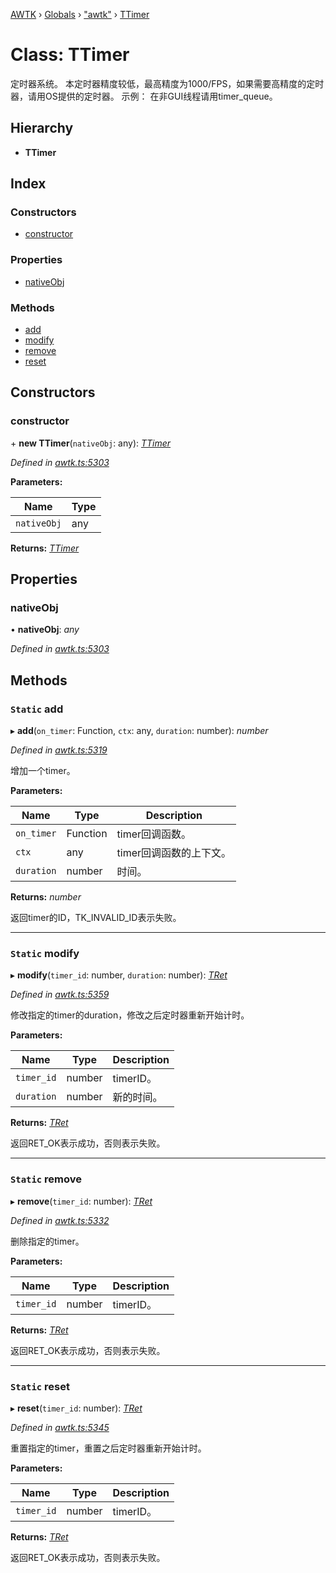 [AWTK](../README.md) › [Globals](../globals.md) › ["awtk"](../modules/_awtk_.md) › [TTimer](_awtk_.ttimer.md)

# Class: TTimer

定时器系统。
本定时器精度较低，最高精度为1000/FPS，如果需要高精度的定时器，请用OS提供的定时器。
示例：
在非GUI线程请用timer\_queue。

## Hierarchy

* **TTimer**

## Index

### Constructors

* [constructor](_awtk_.ttimer.md#constructor)

### Properties

* [nativeObj](_awtk_.ttimer.md#nativeobj)

### Methods

* [add](_awtk_.ttimer.md#static-add)
* [modify](_awtk_.ttimer.md#static-modify)
* [remove](_awtk_.ttimer.md#static-remove)
* [reset](_awtk_.ttimer.md#static-reset)

## Constructors

###  constructor

\+ **new TTimer**(`nativeObj`: any): *[TTimer](_awtk_.ttimer.md)*

*Defined in [awtk.ts:5303](https://github.com/zlgopen/awtk-binding/blob/540939e/tools/code_gen/js/output/awtk.ts#L5303)*

**Parameters:**

Name | Type |
------ | ------ |
`nativeObj` | any |

**Returns:** *[TTimer](_awtk_.ttimer.md)*

## Properties

###  nativeObj

• **nativeObj**: *any*

*Defined in [awtk.ts:5303](https://github.com/zlgopen/awtk-binding/blob/540939e/tools/code_gen/js/output/awtk.ts#L5303)*

## Methods

### `Static` add

▸ **add**(`on_timer`: Function, `ctx`: any, `duration`: number): *number*

*Defined in [awtk.ts:5319](https://github.com/zlgopen/awtk-binding/blob/540939e/tools/code_gen/js/output/awtk.ts#L5319)*

增加一个timer。

**Parameters:**

Name | Type | Description |
------ | ------ | ------ |
`on_timer` | Function | timer回调函数。 |
`ctx` | any | timer回调函数的上下文。 |
`duration` | number | 时间。  |

**Returns:** *number*

返回timer的ID，TK_INVALID_ID表示失败。

___

### `Static` modify

▸ **modify**(`timer_id`: number, `duration`: number): *[TRet](../enums/_awtk_.tret.md)*

*Defined in [awtk.ts:5359](https://github.com/zlgopen/awtk-binding/blob/540939e/tools/code_gen/js/output/awtk.ts#L5359)*

修改指定的timer的duration，修改之后定时器重新开始计时。

**Parameters:**

Name | Type | Description |
------ | ------ | ------ |
`timer_id` | number | timerID。 |
`duration` | number | 新的时间。  |

**Returns:** *[TRet](../enums/_awtk_.tret.md)*

返回RET_OK表示成功，否则表示失败。

___

### `Static` remove

▸ **remove**(`timer_id`: number): *[TRet](../enums/_awtk_.tret.md)*

*Defined in [awtk.ts:5332](https://github.com/zlgopen/awtk-binding/blob/540939e/tools/code_gen/js/output/awtk.ts#L5332)*

删除指定的timer。

**Parameters:**

Name | Type | Description |
------ | ------ | ------ |
`timer_id` | number | timerID。  |

**Returns:** *[TRet](../enums/_awtk_.tret.md)*

返回RET_OK表示成功，否则表示失败。

___

### `Static` reset

▸ **reset**(`timer_id`: number): *[TRet](../enums/_awtk_.tret.md)*

*Defined in [awtk.ts:5345](https://github.com/zlgopen/awtk-binding/blob/540939e/tools/code_gen/js/output/awtk.ts#L5345)*

重置指定的timer，重置之后定时器重新开始计时。

**Parameters:**

Name | Type | Description |
------ | ------ | ------ |
`timer_id` | number | timerID。  |

**Returns:** *[TRet](../enums/_awtk_.tret.md)*

返回RET_OK表示成功，否则表示失败。

